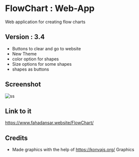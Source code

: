 # FlowChart : Web-App
Web application for creating flow charts


## Version : 3.4
* Buttons to clear and go to website
* New Theme
* color option for shapes
* Size options for some shapes
* shapes as buttons

## Screenshot
![ss](https://user-images.githubusercontent.com/44476743/126856819-51350113-61e0-4891-a6a7-2782a6151abf.png)


## Link to it
https://www.fahadansar.website/FlowChart/


## Credits

* Made graphics with the help of https://konvajs.org/ Graphics
